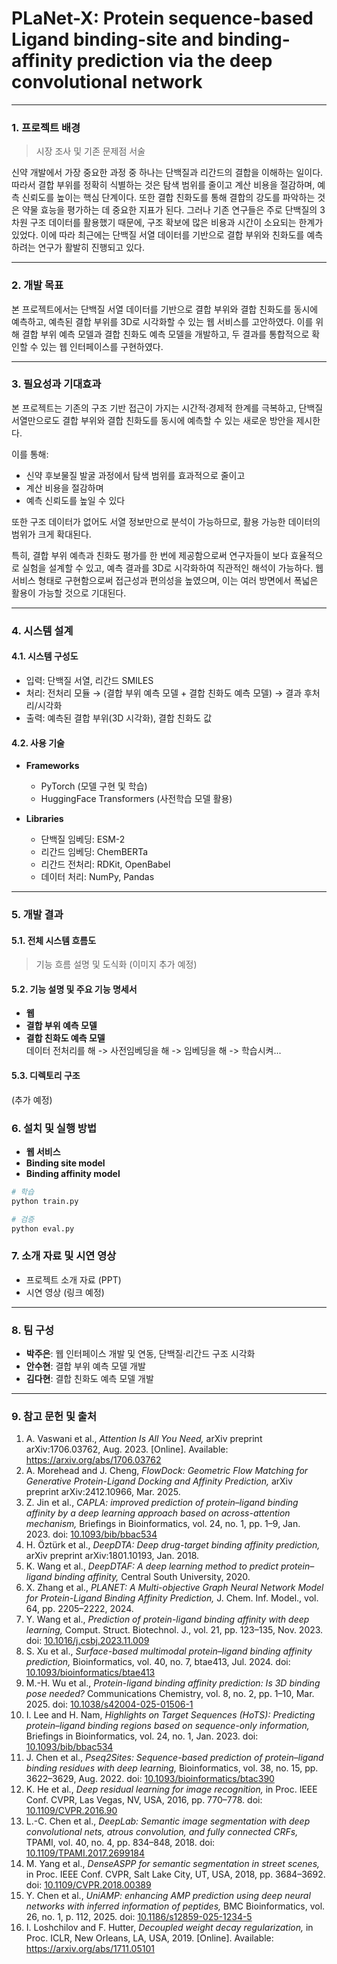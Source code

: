 # PLaNet-X: Protein sequence-based Ligand binding-site and binding-affinity prediction via the deep convolutional network

---

### 1. 프로젝트 배경
> 시장 조사 및 기존 문제점 서술  

신약 개발에서 가장 중요한 과정 중 하나는 단백질과 리간드의 결합을 이해하는 일이다. 따라서 결합 부위를 정확히 식별하는 것은 탐색 범위를 줄이고 계산 비용을 절감하며, 예측 신뢰도를 높이는 핵심 단계이다. 또한 결합 친화도를 통해 결합의 강도를 파악하는 것은 약물 효능을 평가하는 데 중요한 지표가 된다. 그러나 기존 연구들은 주로 단백질의 3차원 구조 데이터를 활용했기 때문에, 구조 확보에 많은 비용과 시간이 소요되는 한계가 있었다. 이에 따라 최근에는 단백질 서열 데이터를 기반으로 결합 부위와 친화도를 예측하려는 연구가 활발히 진행되고 있다.

---

### 2. 개발 목표
본 프로젝트에서는 단백질 서열 데이터를 기반으로 결합 부위와 결합 친화도를 동시에 예측하고, 예측된 결합 부위를 3D로 시각화할 수 있는 웹 서비스를 고안하였다. 이를 위해 결합 부위 예측 모델과 결합 친화도 예측 모델을 개발하고, 두 결과를 통합적으로 확인할 수 있는 웹 인터페이스를 구현하였다.

---

### 3. 필요성과 기대효과
본 프로젝트는 기존의 구조 기반 접근이 가지는 시간적·경제적 한계를 극복하고, 단백질 서열만으로도 결합 부위와 결합 친화도를 동시에 예측할 수 있는 새로운 방안을 제시한다.  

이를 통해:
- 신약 후보물질 발굴 과정에서 탐색 범위를 효과적으로 줄이고  
- 계산 비용을 절감하며  
- 예측 신뢰도를 높일 수 있다  

또한 구조 데이터가 없어도 서열 정보만으로 분석이 가능하므로, 활용 가능한 데이터의 범위가 크게 확대된다.  

특히, 결합 부위 예측과 친화도 평가를 한 번에 제공함으로써 연구자들이 보다 효율적으로 실험을 설계할 수 있고, 예측 결과를 3D로 시각화하여 직관적인 해석이 가능하다. 웹 서비스 형태로 구현함으로써 접근성과 편의성을 높였으며, 이는 여러 방면에서 폭넓은 활용이 가능할 것으로 기대된다.

---

### 4. 시스템 설계

#### 4.1. 시스템 구성도
- 입력: 단백질 서열, 리간드 SMILES  
- 처리: 전처리 모듈 → (결합 부위 예측 모델 + 결합 친화도 예측 모델) → 결과 후처리/시각화  
- 출력: 예측된 결합 부위(3D 시각화), 결합 친화도 값  

#### 4.2. 사용 기술
- **Frameworks**
  - PyTorch (모델 구현 및 학습)
  - HuggingFace Transformers (사전학습 모델 활용)

- **Libraries**
  - 단백질 임베딩: ESM-2
  - 리간드 임베딩: ChemBERTa
  - 리간드 전처리: RDKit, OpenBabel
  - 데이터 처리: NumPy, Pandas

---

### 5. 개발 결과

#### 5.1. 전체 시스템 흐름도
> 기능 흐름 설명 및 도식화 (이미지 추가 예정)

#### 5.2. 기능 설명 및 주요 기능 명세서
- **웹**  
- **결합 부위 예측 모델**  
- **결합 친화도 예측 모델**  
데이터 전처리를 해 -> 사전임베딩을 해 -> 임베딩을 해 -> 학습시켜...

#### 5.3. 디렉토리 구조
(추가 예정)


### 6. 설치 및 실행 방법

- **웹 서비스**  
- **Binding site model**  
- **Binding affinity model**  

```bash
# 학습
python train.py

# 검증
python eval.py
```

### 7. 소개 자료 및 시연 영상
- 프로젝트 소개 자료 (PPT)  
- 시연 영상 (링크 예정)  

---

### 8. 팀 구성
- **박주은**: 웹 인터페이스 개발 및 연동, 단백질·리간드 구조 시각화  
- **안수현**: 결합 부위 예측 모델 개발  
- **김다현**: 결합 친화도 예측 모델 개발  

---

### 9. 참고 문헌 및 출처
1. A. Vaswani et al., *Attention Is All You Need,* arXiv preprint arXiv:1706.03762, Aug. 2023. [Online]. Available: <https://arxiv.org/abs/1706.03762>  
2. A. Morehead and J. Cheng, *FlowDock: Geometric Flow Matching for Generative Protein-Ligand Docking and Affinity Prediction,* arXiv preprint arXiv:2412.10966, Mar. 2025.  
3. Z. Jin et al., *CAPLA: improved prediction of protein–ligand binding affinity by a deep learning approach based on across-attention mechanism,* Briefings in Bioinformatics, vol. 24, no. 1, pp. 1–9, Jan. 2023. doi: [10.1093/bib/bbac534](https://doi.org/10.1093/bib/bbac534)  
4. H. Öztürk et al., *DeepDTA: Deep drug-target binding affinity prediction,* arXiv preprint arXiv:1801.10193, Jan. 2018.  
5. K. Wang et al., *DeepDTAF: A deep learning method to predict protein–ligand binding affinity,* Central South University, 2020.  
6. X. Zhang et al., *PLANET: A Multi-objective Graph Neural Network Model for Protein-Ligand Binding Affinity Prediction,* J. Chem. Inf. Model., vol. 64, pp. 2205–2222, 2024.  
7. Y. Wang et al., *Prediction of protein-ligand binding affinity with deep learning,* Comput. Struct. Biotechnol. J., vol. 21, pp. 123–135, Nov. 2023. doi: [10.1016/j.csbj.2023.11.009](https://doi.org/10.1016/j.csbj.2023.11.009)  
8. S. Xu et al., *Surface-based multimodal protein–ligand binding affinity prediction,* Bioinformatics, vol. 40, no. 7, btae413, Jul. 2024. doi: [10.1093/bioinformatics/btae413](https://doi.org/10.1093/bioinformatics/btae413)  
9. M.-H. Wu et al., *Protein-ligand binding affinity prediction: Is 3D binding pose needed?* Communications Chemistry, vol. 8, no. 2, pp. 1–10, Mar. 2025. doi: [10.1038/s42004-025-01506-1](https://doi.org/10.1038/s42004-025-01506-1)  
10. I. Lee and H. Nam, *Highlights on Target Sequences (HoTS): Predicting protein–ligand binding regions based on sequence-only information,* Briefings in Bioinformatics, vol. 24, no. 1, Jan. 2023. doi: [10.1093/bib/bbac534](https://doi.org/10.1093/bib/bbac534)  
11. J. Chen et al., *Pseq2Sites: Sequence-based prediction of protein–ligand binding residues with deep learning,* Bioinformatics, vol. 38, no. 15, pp. 3622–3629, Aug. 2022. doi: [10.1093/bioinformatics/btac390](https://doi.org/10.1093/bioinformatics/btac390)  
12. K. He et al., *Deep residual learning for image recognition,* in Proc. IEEE Conf. CVPR, Las Vegas, NV, USA, 2016, pp. 770–778. doi: [10.1109/CVPR.2016.90](https://doi.org/10.1109/CVPR.2016.90)  
13. L.-C. Chen et al., *DeepLab: Semantic image segmentation with deep convolutional nets, atrous convolution, and fully connected CRFs,* TPAMI, vol. 40, no. 4, pp. 834–848, 2018. doi: [10.1109/TPAMI.2017.2699184](https://doi.org/10.1109/TPAMI.2017.2699184)  
14. M. Yang et al., *DenseASPP for semantic segmentation in street scenes,* in Proc. IEEE Conf. CVPR, Salt Lake City, UT, USA, 2018, pp. 3684–3692. doi: [10.1109/CVPR.2018.00389](https://doi.org/10.1109/CVPR.2018.00389)  
15. Y. Chen et al., *UniAMP: enhancing AMP prediction using deep neural networks with inferred information of peptides,* BMC Bioinformatics, vol. 26, no. 1, p. 112, 2025. doi: [10.1186/s12859-025-1234-5](https://doi.org/10.1186/s12859-025-1234-5)  
16. I. Loshchilov and F. Hutter, *Decoupled weight decay regularization,* in Proc. ICLR, New Orleans, LA, USA, 2019. [Online]. Available: <https://arxiv.org/abs/1711.05101>  

